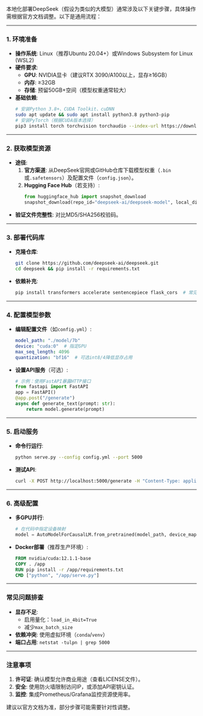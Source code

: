 本地化部署DeepSeek（假设为类似的大模型）通常涉及以下关键步骤，具体操作需根据官方文档调整。以下是通用流程：

---

### **1. 环境准备**
- **操作系统**: Linux（推荐Ubuntu 20.04+）或Windows Subsystem for Linux (WSL2)
- **硬件要求**:
  - **GPU**: NVIDIA显卡（建议RTX 3090/A100以上，显存≥16GB）
  - **内存**: ≥32GB
  - **存储**: 预留50GB+空间（模型权重通常较大）
- **基础依赖**:
  ```bash
  # 安装Python 3.8+、CUDA Toolkit、cuDNN
  sudo apt update && sudo apt install python3.8 python3-pip
  # 安装PyTorch（根据CUDA版本选择）
  pip3 install torch torchvision torchaudio --index-url https://download.pytorch.org/whl/cu118
  ```

---

### **2. 获取模型资源**
- **途径**:
  1. **官方渠道**: 从DeepSeek官网或GitHub仓库下载模型权重（`.bin`或`.safetensors`）及配置文件（`config.json`）。
  2. **Hugging Face Hub**（若支持）:
     ```python
     from huggingface_hub import snapshot_download
     snapshot_download(repo_id="deepseek-ai/deepseek-model", local_dir="./model")
     ```
- **验证文件完整性**: 对比MD5/SHA256校验码。

---

### **3. 部署代码库**
- **克隆仓库**:
  ```bash
  git clone https://github.com/deepseek-ai/deepseek.git
  cd deepseek && pip install -r requirements.txt
  ```
- **依赖补充**:
  ```bash
  pip install transformers accelerate sentencepiece flask_cors  # 常见依赖项
  ```

---

### **4. 配置模型参数**
- **编辑配置文件**（如`config.yml`）:
  ```yaml
  model_path: "./model/7b"
  device: "cuda:0"  # 指定GPU
  max_seq_length: 4096
  quantization: "bf16"  # 可选int8/4降低显存占用
  ```
- **设置API服务**（可选）:
  ```python
  # 示例：使用FastAPI暴露HTTP接口
  from fastapi import FastAPI
  app = FastAPI()
  @app.post("/generate")
  async def generate_text(prompt: str):
      return model.generate(prompt)
  ```

---

### **5. 启动服务**
- **命令行运行**:
  ```bash
  python serve.py --config config.yml --port 5000
  ```
- **测试API**:
  ```bash
  curl -X POST http://localhost:5000/generate -H "Content-Type: application/json" -d '{"prompt":"你好"}'
  ```

---

### **6. 高级配置**
- **多GPU并行**:
  ```python
  # 在代码中指定设备映射
  model = AutoModelForCausalLM.from_pretrained(model_path, device_map="auto")
  ```
- **Docker部署**（推荐生产环境）:
  ```dockerfile
  FROM nvidia/cuda:12.1.1-base
  COPY . /app
  RUN pip install -r /app/requirements.txt
  CMD ["python", "/app/serve.py"]
  ```

---

### **常见问题排查**
- **显存不足**: 
  - 启用量化：`load_in_4bit=True`
  - 减少`max_batch_size`
- **依赖冲突**: 使用虚拟环境（`conda`/`venv`）
- **端口占用**: `netstat -tulpn | grep 5000`

---

### **注意事项**
1. **许可证**: 确认模型允许商业用途（查看LICENSE文件）。
2. **安全**: 使用防火墙限制访问IP，或添加API密钥认证。
3. **监控**: 集成Prometheus/Grafana监控资源使用率。

建议以官方文档为准，部分步骤可能需要针对性调整。